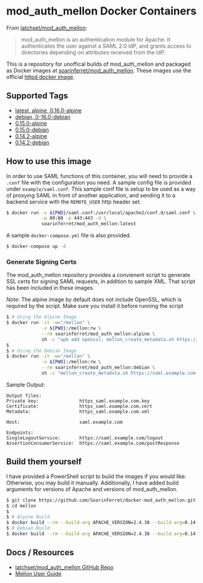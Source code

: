 # mod_auth_mellon Docker Containers

From [latchset/mod_auth_mellon](https://github.com/latchset/mod_auth_mellon):

> mod_auth_mellon is an authentication module for Apache. It authenticates the user against a SAML 2.0 IdP, and grants access to directories depending on attributes received from the IdP.

This is a repository for unoffical builds of mod_auth_mellon and packaged as Docker images at [soarinferret/mod_auth_mellon](https://hub.docker.com/r/soarinferret/mod_auth_mellon). These images use the official [httpd docker image](https://hub.docker.com/_/httpd).

## Supported Tags

* [latest, alpine, 0.16.0-alpine](https://github.com/SoarinFerret/docker-mod_auth_mellon/blob/master/alpine/Dockerfile)
* [debian, 0-16.0-debian](https://github.com/SoarinFerret/docker-mod_auth_mellon/blob/master/debian/Dockerfile)
* [0.15.0-alpine](https://github.com/SoarinFerret/docker-mod_auth_mellon/blob/master/alpine/Dockerfile)
* [0.15.0-debian](https://github.com/SoarinFerret/docker-mod_auth_mellon/blob/master/debian/Dockerfile)
* [0.14.2-alpine](https://github.com/SoarinFerret/docker-mod_auth_mellon/blob/master/alpine/Dockerfile)
* [0.14.2-debian](https://github.com/SoarinFerret/docker-mod_auth_mellon/blob/master/debian/Dockerfile)

## How to use this image

In order to use SAML functions of this container, you will need to provide a `.conf` file with the configuration you need. A sample config file is provided under `example/saml.conf`. This sample conf file is setup to be used as a way of proxying SAML in front of another application, and sending it to a backend service with the `REMOTE_USER` http header set.

```bash
$ docker run -v ${PWD}/saml.conf:/usr/local/apache2/conf.d/saml.conf \
             -p 80:80 -p 443:443 -d \
             soarinferret/mod_auth_mellon:latest
```

A sample `docker-compose.yml` file is also provided.

```bash
$ docker-compose up -d
```

### Generate Signing Certs

The mod_auth_mellon repository provides a convienent script to generate SSL certs for signing SAML requests, in addition to sample XML. That script has been included in these images. 

_Note_: The alpine image by default does not include OpenSSL, which is required by the script. Make sure you install it before running the script

```bash
$ # Using the Alpine Image
$ docker run -it -w="/mellon" \
             -v ${PWD}:/mellon:rw \
             --rm soarinferret/mod_auth_mellon:alpine \
             sh -c "apk add openssl; mellon_create_metadata.sh https://saml.example.com https://saml.example.com"
$
$ # Using the Debian Image
$ docker run -it -w="/mellon" \
             -v ${PWD}:/mellon:rw \
             --rm soarinferret/mod_auth_mellon:debian \
             sh -c "mellon_create_metadata.sh https://saml.example.com https://saml.example.com"
```

Sample Output:

```
Output files:
Private key:               https_saml.example.com.key
Certificate:               https_saml.example.com.cert
Metadata:                  https_saml.example.com.xml

Host:                      saml.example.com

Endpoints:
SingleLogoutService:       https://saml.example.com/logout
AssertionConsumerService:  https://saml.example.com/postResponse

```

## Build them yourself

I have provided a PowerShell script to build the images if you would like. Otherwise, you may build it manually. Additionally, I have added build arguments for versions of Apache and versions of mod_auth_mellon.

```bash
$ git clone https://github.com/SoarinFerret/docker-mod_auth_mellon.git mellon
$ cd mellon
$
$ # Alpine Build
$ docker build --rm --build-arg APACHE_VERSION=2.4.38 --build-arg=0.14.2 -f "alpine/Dockerfile" -t mellon:alpine alpine
$ # Debian Build
$ docker build --rm --build-arg APACHE_VERSION=2.4.38 --build-arg=0.14.2 -f "debian/Dockerfile" -t mellon:debian debian
```

## Docs / Resources

* [latchset/mod_auth_mellon GitHub Repo](https://github.com/latchset/mod_auth_mellon/)
* [Mellon User Guide](https://github.com/latchset/mod_auth_mellon/blob/master/doc/user_guide/mellon_user_guide.adoc)